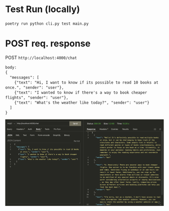 # Test Run (locally) 
`poetry run python cli.py test main.py`

# POST req. response

POST `http://localhost:4000/chat`

```
body:
{
  "messages": [
    {"text": "Hi, I want to know if its possible to read 10 books at once.", "sender": "user"},
    {"text": "I wanted to know if there's a way to book cheaper flights", "sender": "user"},
    {"text": "What's the weather like today?", "sender": "user"}
  ]
}
```
![demo](textbase/frontend/public/demo.png)




